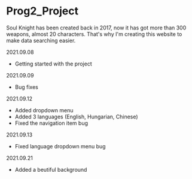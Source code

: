 # Prog2_Project

Soul Knight has been created back in 2017, now it has got more than 300 weapons, almost 20 characters. That's why I'm creating this website to make data searching easier.

2021.09.08
* Getting started with the project

2021.09.09
* Bug fixes

2021.09.12
* Added dropdown menu
* Added 3 languages (English, Hungarian, Chinese)
* Fixed the navigation item bug

2021.09.13
* Fixed language dropdown menu bug

2021.09.21
* Added a beutiful background 